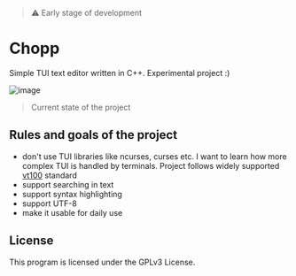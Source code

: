 > ⚠️ Early stage of development

# Chopp

Simple TUI text editor written in C++. Experimental project :)

![image](https://github.com/michaldziuba03/chopp/assets/43048524/904bd967-30dc-42d9-a1bc-07eedc357b39)

> Current state of the project

## Rules and goals of the project

- don't use TUI libraries like ncurses, curses etc. I want to learn how more complex TUI is handled by terminals. Project follows widely supported [vt100](https://www.vt100.net/) standard
- support searching in text
- support syntax highlighting
- support UTF-8
- make it usable for daily use

## License

This program is licensed under the GPLv3 License.
